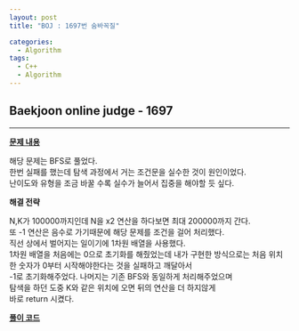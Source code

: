 ```yaml
---
layout: post
title: "BOJ : 1697번 숨바꼭질"

categories:
  - Algorithm
tags:
  - C++
  - Algorithm
---
```


## Baekjoon online judge - 1697 
---    
 
[__문제 내용__](https://www.acmicpc.net/problem/1697)  
  
해당 문제는 BFS로 풀었다.  
한번 실패를 했는데 탐색 과정에서 거는 조건문을 실수한 것이 원인이었다.  
난이도와 유형을 조금 바꿀 수록 실수가 늘어서 집중을 해야할 듯 싶다.   
  
__해결 전략__  
  
N,K가 100000까지인데 N을 x2 연산을 하다보면 최대 200000까지 간다.  
또 -1 연산은 음수로 가기때문에 해당 문제를 조건을 걸어 처리했다.  
직선 상에서 벌어지는 일이기에 1차원 배열을 사용했다.  
1차원 배열을 처음에는 0으로 초기화를 해줬었는데 내가 구현한 방식으로는 
처음 위치한 숫자가 0부터 시작해야한다는 것을 실패하고 깨달아서  
-1로 초기화해주었다. 나머지는 기존 BFS와 동일하게 처리해주었으며  
탐색을 하던 도중 K와 같은 위치에 오면 뒤의 연산을 더 하지않게  
바로 return 시켰다.  
  
[__풀이 코드__](http://boj.kr/2876686480784423bc2c7cf00eb6da7c)




